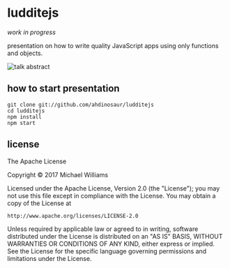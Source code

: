 # ludditejs

_work in progress_

presentation on how to write quality JavaScript apps using only functions and objects.

![talk abstract](https://i.imgur.com/HUqlV8u.jpg)

## how to start presentation

```shell
git clone git://github.com/ahdinosaur/ludditejs
cd ludditejs
npm install
npm start
```

## license

The Apache License

Copyright &copy; 2017 Michael Williams

Licensed under the Apache License, Version 2.0 (the "License");
you may not use this file except in compliance with the License.
You may obtain a copy of the License at

    http://www.apache.org/licenses/LICENSE-2.0

Unless required by applicable law or agreed to in writing, software
distributed under the License is distributed on an "AS IS" BASIS,
WITHOUT WARRANTIES OR CONDITIONS OF ANY KIND, either express or implied.
See the License for the specific language governing permissions and
limitations under the License.
